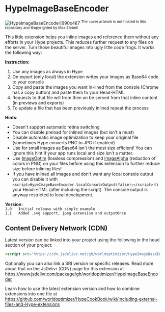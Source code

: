 # HypeImageBaseEncoder
![HypeImageBaseEncoder|690x487](https://playground.maxziebell.de/Hype/ImageBaseEncoder/HypeImageBaseEncoder.jpg) 
<sup>The cover artwork is not hosted in this repository and &copy;opyrighted by Max Ziebell</sup>

This little extension helps you inline images and reference them without any efforts in your Hype projects. This reduces further request to any files on the server. Turn those beautiful images into ugly little code frogs. It works the following way:

**Instruction:**
1. Use any images as always in Hype
2. On export (only local) the extension writes your images as Base64 code to your console
3. Copy and paste the images you want in-lined from the console (Chrome has a copy button) and paste them to your Head-HTML
4. Requests to that file will from then on be served from that inline content (in previews and exports)
5. To update a file that has been previously inlined repeat the process

**Hints:**
* Doesn't support automatic retina switching
* You can disable preload for inlined images (but isn't a must)
* Disable automatic image optimization to keep your original file (sometimes Hype converts PNG to JPG if enabled)
* Use for small images as Base64 isn't the most size efficient! You can ignore this hint if your app runs local and size isn't a matter. 
* Use [ImageOptim](https://imageoptim.com/) (lossless compression) and [ImageAlpha](https://pngmini.com/) (reduction of colors in PNG) on your files before using this extension to further reduce size before inlining files!
* If you have inlined all images and don't want any local console output you can disable it with `<script>HypeImageBaseEncoder.localConsoleOutput(false);</script>` in your Head-HTML (after including the script). The console output is anyway restricted to local development.

**Version:**\
`1.0   Initial release with simple example`\
`1.1   Added .svg support, jpeg extension and outputOnce`

Content Delivery Network (CDN)
--
Latest version can be linked into your project using the following in the head section of your project:
```html
<script src="https://cdn.jsdelivr.net/gh/worldoptimizer/HypeImageBaseEncoder/HypeImageBaseEncoder.min.js"></script>
```

Optionally you can also link a SRI version or specific releases. 
Read more about that on the JsDelivr (CDN) page for this extension at https://www.jsdelivr.com/package/gh/worldoptimizer/HypeImageBaseEncoder

Learn how to use the latest extension version and how to combine extensions into one file at
https://github.com/worldoptimizer/HypeCookBook/wiki/Including-external-files-and-Hype-extensions
